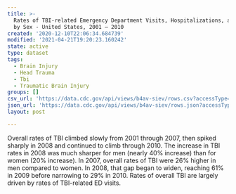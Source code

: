 ```yaml
---
title: >-
  Rates of TBI-related Emergency Department Visits, Hospitalizations, and Deaths
  by Sex - United States, 2001 – 2010
created: '2020-12-10T22:06:34.684739'
modified: '2021-04-21T19:20:23.160242'
state: active
type: dataset
tags:
  - Brain Injury
  - Head Trauma
  - Tbi
  - Traumatic Brain Injury
groups: []
csv_url: 'https://data.cdc.gov/api/views/b4av-siev/rows.csv?accessType=DOWNLOAD'
json_url: 'https://data.cdc.gov/api/views/b4av-siev/rows.json?accessType=DOWNLOAD'
layout: post

---
```

Overall rates of TBI climbed slowly from 2001 through 2007, then spiked sharply in 2008 and continued to climb through 2010.  The increase in TBI rates in 2008 was much sharper for men (nearly 40% increase) than for women (20% increase).  In 2007, overall rates of TBI were 26% higher in men compared to women.  In 2008, that gap began to widen, reaching 61% in 2009 before narrowing to 29% in 2010.  Rates of overall TBI are largely driven by rates of TBI-related ED visits.

